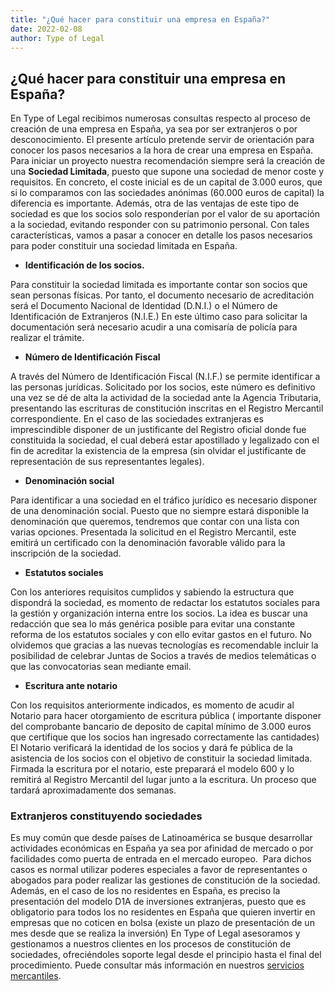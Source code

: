 ```yaml
---
title: "¿Qué hacer para constituir una empresa en España?"
date: 2022-02-08
author: Type of Legal
---
```


**¿Qué hacer para constituir una empresa en España?**
-----------------------------------------------------

En Type of Legal recibimos numerosas consultas respecto al proceso de creación de una empresa en España, ya sea por ser extranjeros o por desconocimiento. El presente artículo pretende servir de orientación para conocer los pasos necesarios a la hora de crear una empresa en España. Para iniciar un proyecto nuestra recomendación siempre será la creación de una **Sociedad Limitada**, puesto que supone una sociedad de menor coste y requisitos. En concreto, el coste inicial es de un capital de 3.000 euros, que si lo comparamos con las sociedades anónimas (60.000 euros de capital) la diferencia es importante. Además, otra de las ventajas de este tipo de sociedad es que los socios solo responderían por el valor de su aportación a la sociedad, evitando responder con su patrimonio personal. Con tales características, vamos a pasar a conocer en detalle los pasos necesarios para poder constituir una sociedad limitada en España.

*   **Identificación de los socios.**

Para constituir la sociedad limitada es importante contar son socios que sean personas físicas. Por tanto, el documento necesario de acreditación será el Documento Nacional de Identidad (D.N.I.) o el Número de Identificación de Extranjeros (N.I.E.) En este último caso para solicitar la documentación será necesario acudir a una comisaría de policía para realizar el trámite.

*   **Número de Identificación Fiscal**

A través del Número de Identificación Fiscal (N.I.F.) se permite identificar a las personas jurídicas. Solicitado por los socios, este número es definitivo una vez se dé de alta la actividad de la sociedad ante la Agencia Tributaria, presentando las escrituras de constitución inscritas en el Registro Mercantil correspondiente. En el caso de las sociedades extranjeras es imprescindible disponer de un justificante del Registro oficial donde fue constituida la sociedad, el cual deberá estar apostillado y legalizado con el fin de acreditar la existencia de la empresa (sin olvidar el justificante de representación de sus representantes legales).

*   **Denominación social**

Para identificar a una sociedad en el tráfico jurídico es necesario disponer de una denominación social. Puesto que no siempre estará disponible la denominación que queremos, tendremos que contar con una lista con varias opciones. Presentada la solicitud en el Registro Mercantil, este emitirá un certificado con la denominación favorable válido para la inscripción de la sociedad.

*   **Estatutos sociales**

Con los anteriores requisitos cumplidos y sabiendo la estructura que dispondrá la sociedad, es momento de redactar los estatutos sociales para la gestión y organización interna entre los socios. La idea es buscar una redacción que sea lo más genérica posible para evitar una constante reforma de los estatutos sociales y con ello evitar gastos en el futuro. No olvidemos que gracias a las nuevas tecnologías es recomendable incluir la posibilidad de celebrar Juntas de Socios a través de medios telemáticas o que las convocatorias sean mediante email.

*   **Escritura ante notario**

Con los requisitos anteriormente indicados, es momento de acudir al Notario para hacer otorgamiento de escritura pública ( importante disponer del comprobante bancario de deposito de capital mínimo de 3.000 euros que certifique que los socios han ingresado correctamente las cantidades) El Notario verificará la identidad de los socios y dará fe pública de la asistencia de los socios con el objetivo de constituir la sociedad limitada. Firmada la escritura por el notario, este preparará el modelo 600 y lo remitirá al Registro Mercantil del lugar junto a la escritura. Un proceso que tardará aproximadamente dos semanas.

### **Extranjeros constituyendo sociedades**

Es muy común que desde países de Latinoamérica se busque desarrollar actividades económicas en España ya sea por afinidad de mercado o por facilidades como puerta de entrada en el mercado europeo.  Para dichos casos es normal utilizar poderes especiales a favor de representantes o abogados para poder realizar las gestiones de constitución de la sociedad. Además, en el caso de los no residentes en España, es preciso la presentación del modelo D1A de inversiones extranjeras, puesto que es obligatorio para todos los no residentes en España que quieren invertir en empresas que no coticen en bolsa (existe un plazo de presentación de un mes desde que se realiza la inversión) En Type of Legal asesoramos y gestionamos a nuestros clientes en los procesos de constitución de sociedades, ofreciéndoles soporte legal desde el principio hasta el final del procedimiento. Puede consultar más información en nuestros [servicios mercantiles](https://typeoflegal.com/asesoramiento-para-la-creacion-de-sociedades-asociaciones-y-fundaciones/).
